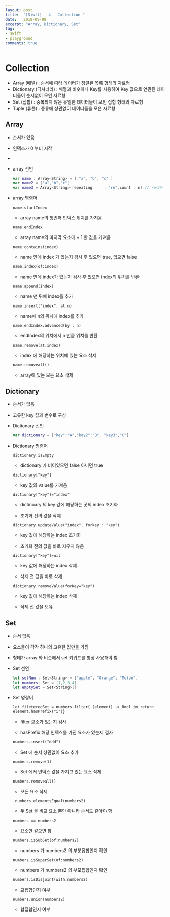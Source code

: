 ```yaml
---
layout: post
title:  "[Siwft] - 4 - Collection "
date:   2018-09-08
excerpt: "Array, Dictionary, Set"
tag:
- swift
- playground
comments: true
---
```


# Collection
- Array (배열) : 순서에 따라 데이터가 정렬된 목록 형태의 자료형
- Dictionary (딕셔너리) : 배열과 비슷하나 Key를 사용하여 Key 값으로 연관된 데이터들이 순서없이 모인 자료형
- Set (집합) : 중복되지 않은 유일한 데이터들이 모인 집합 형태의 자료형
- Tuple (튜플) : 종류에 상관없이 데이터들을 모은 자료형

## Array
- 순서가 있음
- 인덱스가 0 부터 시작
- 
- array 선언
	```swift
	var name : Array<String> = [ "a", "b", "c" ]
	var name2 = ["a","b","c"]
	var name3 = Array<String>(repeating 	: "re",count : n) // re라는 문자열을 n번만큼 array를 만듬
	```
- array 명령어
	
	`name.startIndex`

	- array name의 첫번째 인덱스 위치를 가져옴

	`name.endIndex`

	- array name의 마지막 요소에 + 1 한 값을 가져옴

	`name.contains(index)`

	- name 안에 index 가 있는지 검사 후 있으면 true, 없으면 false

	`name.index(of:index)` 

	- name 안에 index가 있는지 검사 후 있으면 index의 위치를 반환

	`name.append(index)` 

	- name 맨 뒤에 index를 추가

	`name.insert("index", at:n)`

	- name에 n의 위치에 index를 추가

	`name.endIndex.advanced(by : n)`

	- endIndex의 위치에서 n 만큼 위치를 반환

	`name.remove(at.index)`

	- index 에 해당하는 위치에 있는 요소 삭제

	`name.removeall()`

	- array에 있는 모든 요소 삭제


## Dictionary
- 순서가 없음
- 고유한 key 값과 변수로 구성
- Dictionary 선언
	```swift
	var dictionary = ["key":"A","key2":"B", "key3","C"]
	```

- Dictionary 명령어

	`dictionary.isEmpty`

	- dictionary 가 비어있으면 false 아니면 true

	`dictionary["key"]`

	- key 값의 value를 가져옴

	`dictionary["key"]="index"`		 

	- dictinoary 의 key 값에 해당하는 곳의 index 초기화

	- 초기화 전의 값을 삭제

	`dictionary.updateValue("index", forkey : "key")`

	- key 값에 해당하는 index 초기화

	- 초기화 전의 값을 바로 지우지 않음

	`dictionary["key"]=nil`

	- key 값에 해당하는 index 삭제

	- 삭제 전 값을 바로 삭제

	`dictionary.removeValue(forKey="key")`

	- key 값에 해당하는 index 삭제

	- 삭제 전 값을 보유



## Set
- 순서 없음
- 요소들이 각각 하나의 고유한 값만을 가짐
- 형태가 array 와 비슷해서 set 키워드를 항상 사용해야 함

- Set 선언

	```swift
	let setNum : Set<String> = ["apple", "Orange", "Melon"]
	let numbers: Set = [1,2,3,4]
	let emptySet = Set<String>()
	```

- Set 명령어

	`let fileteredSet = numbers.filter{ (element) -> Bool in return element.hasPrefix("i")}`

	- filter 요소가 있는지 검사

	- hasPrefix 해당 인덱스를 가진 요소가 있는지 검사

	`numbers.insert("ddd")`

	- Set 에 순서 상관없이 요소 추가

	`numbers.remove(1)`

	- Set 에서 인덱스 값을 가지고 있는 요소 삭제

	`numbers.removeall()`

	- 모든 요소 삭제

	` numbers.elementsEqual(numbers2)`

	- 두 Set 을 비교 요소 뿐만 아니라 순서도 같아야 함

	`numbers == numbers2`

	- 요소만 같으면 참

	`numbers.isSubSet(of:numbers2)`

	- numbers 가 numbers2 의 부분집합인지 확인

	`numbers.isSuperSet(of:numbers2)`

	- numbers 가 numbers2 의 부모집합인지 확인

	`numbers.isDisjoint(with:numbers2)`

	- 교집합인지 여부

	`numbers.union(numbers2)`

	- 합집합인지 여부
